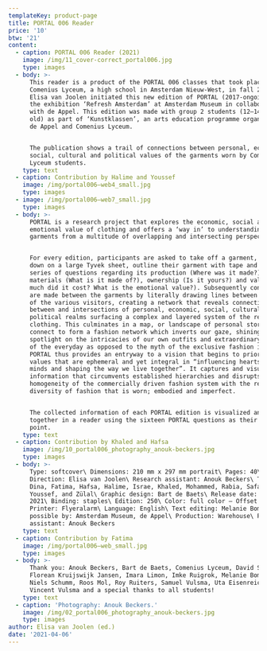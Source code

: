 ```yaml
---
templateKey: product-page
title: PORTAL 006 Reader
price: '10'
btw: '21'
content:
  - caption: PORTAL 006 Reader (2021)
    image: /img/11_cover-correct_portal006.jpg
    type: images
  - body: >-
      This reader is a product of the PORTAL 006 classes that took place at
      Comenius Lyceum, a high school in Amsterdam Nieuw-West, in fall 2020.
      Elisa van Joolen initiated this new edition of PORTAL (2017-ongoing) for
      the exhibition ‘Refresh Amsterdam’ at Amsterdam Museum in collaboration
      with de Appel. This edition was made with group 2 students (12–14 years
      old) as part of ‘Kunstklassen’, an arts education programme organised by
      de Appel and Comenius Lyceum.


      The publication shows a trail of connections between personal, economic,
      social, cultural and political values of the garments worn by Comenius
      Lyceum students.
    type: text
  - caption: Contribution by Halime and Youssef
    image: /img/portal006—web4_small.jpg
    type: images
  - image: /img/portal006—web7_small.jpg
    type: images
  - body: >-
      PORTAL is a research project that explores the economic, social and
      emotional value of clothing and offers a ‘way in’ to understanding
      garments from a multitude of overlapping and intersecting perspectives.


      For every edition, participants are asked to take off a garment, lay it
      down on a large Tyvek sheet, outline their garment with tape and answer a
      series of questions regarding its production (Where was it made?),
      materials (What is it made of?), ownership (Is it yours?) and value (How
      much did it cost? What is the emotional value?). Subsequently connections
      are made between the garments by literally drawing lines between the items
      of the various visitors, creating a network that reveals connections
      between and intersections of personal, economic, social, cultural and
      political realms surfacing a complex and layered system of the reality of
      clothing. This culminates in a map, or landscape of personal stories that
      connect to form a fashion network which inverts our gaze, shining a
      spotlight on the intricacies of our own outfits and extraordinary aspects
      of the everyday as opposed to the myth of the exclusive fashion image.
      PORTAL thus provides an entryway to a vision that begins to prioritise
      values that are ephemeral and yet integral in “influencing hearts and
      minds and shaping the way we live together”. It captures and visualises
      information that circumvents established hierarchies and disrupts the
      homogeneity of the commercially driven fashion system with the refreshing
      diversity of fashion that is worn; embodied and imperfect.


      The collected information of each PORTAL edition is visualized and brought
      together in a reader using the sixteen PORTAL questions as their starting
      point.
    type: text
  - caption: Contribution by Khaled and Hafsa
    image: /img/10_portal006_photography_anouk-beckers.jpg
    type: images
  - body: >-
      Type: softcover\ Dimensions: 210 mm x 297 mm portrait\ Pages: 40\ Art
      Direction: Elisa van Joolen\ Research assistant: Anouk Beckers\ Text: Ali,
      Dina, Fatima, Hafsa, Halime, Israe, Khaled, Mohammed, Rabia, Safae, Sara,
      Youssef, and Zülal\ Graphic design: Bart de Baets\ Release date: Spring
      2021\ Binding: staples\ Edition: 250\ Color: full color – Offset printed\
      Printer: Flyeralarm\ Language: English\ Text editing: Melanie Bomans\ Made
      possible by: Amsterdam Museum, de Appel\ Production: Warehouse\ Production
      assistant: Anouk Beckers
    type: text
  - caption: Contribution by Fatima
    image: /img/portal006—web_small.jpg
    type: images
  - body: >-
      Thank you: Anouk Beckers, Bart de Baets, Comenius Lyceum, David Smeulders,
      Florean Kruijswijk Jansen, Imara Limon, Imke Ruigrok, Melanie Bomans,
      Niels Schumm, Roos Mol, Roy Ruiters, Samuel Vulsma, Uta Eisenreich,
      Vincent Vulsma and a special thanks to all students!
    type: text
  - caption: 'Photography: Anouk Beckers.'
    image: /img/02_portal006_photography_anouk-beckers.jpg
    type: images
author: Elisa van Joolen (ed.)
date: '2021-04-06'
---
```



